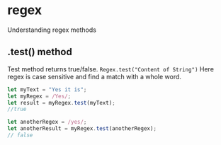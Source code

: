 # regex
Understanding regex methods

## .test() method
Test method returns true/false. 
`Regex.test("Content of String")` 
Here regex is case sensitive and find a match with a whole word.

```javascript
let myText = "Yes it is";
let myRegex = /Yes/;
let result = myRegex.test(myText);
//true

let anotherRegex = /yes/;
let anotherResult = myRegex.test(anotherRegex);
// false
```
